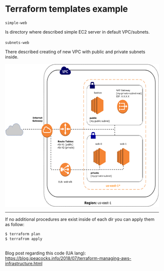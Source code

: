 # Terraform templates example

`simple-web`

Is directory where described simple EC2 server in default VPC/subnets.
<br><br>
`subnets-web`

There described creating of new VPC with public and private subnets inside.

<p align="left">
  <img src="schemes/subnets-web-schema.png" width="600" height="470"/>
</p>

-----
If no additional procedures are exist inside of each dir you can apply them as follow:

```
$ terraform plan
$ terrafrom apply
```
\
Blog post regarding this code (UA lang): https://blog.ipeacocks.info/2018/07/terraform-managing-aws-infrastructure.html
